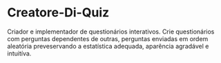 # Creatore-Di-Quiz
Criador e implementador de questionários interativos. Crie questionários com perguntas dependentes de outras, perguntas enviadas em ordem aleatória preveservando a estatística adequada, aparência agradável e intuitíva.
